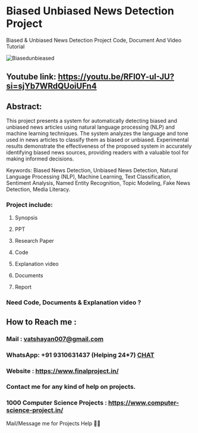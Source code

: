 # Biased Unbiased News Detection Project
Biased & Unbiased News Detection Project Code, Document And Video Tutorial

![Biasedunbieased](https://github.com/user-attachments/assets/a074d5cc-9969-4895-901e-41f6bdc2ba9d)

## Youtube link: https://youtu.be/RFl0Y-uI-JU?si=sjYb7WRdQUoiUFn4

## Abstract:
This project presents a system for automatically detecting biased and unbiased news articles using natural language processing (NLP) and machine learning techniques. The system analyzes the language and tone used in news articles to classify them as biased or unbiased. Experimental results demonstrate the effectiveness of the proposed system in accurately identifying biased news sources, providing readers with a valuable tool for making informed decisions.

Keywords:
Biased News Detection, Unbiased News Detection, Natural Language Processing (NLP), Machine Learning, Text Classification, Sentiment Analysis, Named Entity Recognition, Topic Modeling, Fake News Detection, Media Literacy.

### Project include: 

1. Synopsis

2. PPT

3. Research Paper


4. Code

5. Explanation video

6. Documents

7. Report


### Need Code, Documents & Explanation video ? 

## How to Reach me :

### Mail : vatshayan007@gmail.com 

### WhatsApp: +91 9310631437 (Helping 24*7) **[CHAT](https://wa.me/message/CHWN2AHCPMAZK1)** 

### Website : https://www.finalproject.in/

### Contact me for any kind of help on projects.
### 1000 Computer Science Projects : https://www.computer-science-project.in/


Mail/Message me for Projects Help 🙏🏻
